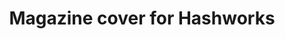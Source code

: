 ---
title: Magazine cover for Hashworks
description: Character Designing, Illustration
categories:
- PACKAGING & LABEL
layout: portfolio_detail
background-class: portBgImg
background-image: "/assets/img/portfolio/magazine/magazine-cover.png"
porject_title: Magazine cover for Hashworks
porject_subtitle: Character Designing, Illustration
porject_apple_imglink: ""
porject_android_imglink: ""
project_detail: When you have 3 magazines featuring different aspects of the brand you need to package it together. Also without losing the charm and visual style of the magazines, we came up with an awesome slick magazine cover to package it all together.
whatWeDoList:
- Character Designing
- Illustration
- 
img: "/assets/img/portfolio/magazine/2.png"
imgContent:  Wall illustration featuring a kid brahma.


variation_img1: "/assets/img/portfolio/magazine/7.png"
variation_img2: "/assets/img/portfolio/magazine/8.png"
variation_img3: "/assets/img/portfolio/magazine/9.png"
---